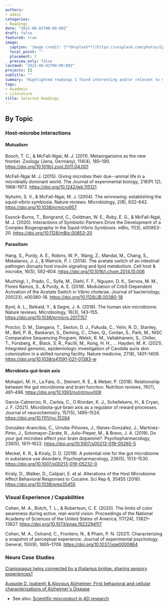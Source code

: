 ```yaml
---
authors:
- admin
categories:
- Readings
date: "2022-08-01T00:00:00Z"
draft: false
featured: true
image:
  caption: 'Image credit: [**Unsplash**](https://unsplash.com/photos/CpkOjOcXdUY)'
  focal_point: ""
  placement: 2
  preview_only: false
lastmod: "2022-08-01T00:00:00Z"
projects: []
subtitle: ""
summary: "Highlighted readings I found interesting and/or relevant to my study"
tags:
- Academic
- Literature
title: Selected Readings
---
```


## By Topic
### Host-microbe interactions
#### Mutualism
Bosch, T. C., & McFall-Ngai, M. J. (2011). Metaorganisms as the new frontier. Zoology (Jena, Germany), 114(4), 185–190. https://doi.org/10.1016/j.zool.2011.04.001

McFall-Ngai M. J. (2015). Giving microbes their due--animal life in a microbially dominant world. The Journal of experimental biology, 218(Pt 12), 1968–1973. https://doi.org/10.1242/jeb.115121

Nyholm, S. V., & McFall-Ngai, M. J. (2004). The winnowing: establishing the squid-vibrio symbiosis. Nature reviews. Microbiology, 2(8), 632–642. https://doi.org/10.1038/nrmicro957

Essock-Burns, T., Bongrand, C., Goldman, W. E., Ruby, E. G., & McFall-Ngai, M. J. (2020). Interactions of Symbiotic Partners Drive the Development of a Complex Biogeography in the Squid-Vibrio Symbiosis. mBio, 11(3), e00853-20. https://doi.org/10.1128/mBio.00853-20

#### Parasitism
Hang, S., Purdy, A. E., Robins, W. P., Wang, Z., Mandal, M., Chang, S., Mekalanos, J. J., & Watnick, P. I. (2014). The acetate switch of an intestinal pathogen disrupts host insulin signaling and lipid metabolism. Cell host & microbe, 16(5), 592–604. https://doi.org/10.1016/j.chom.2014.10.006

Muzhingi, I., Prado, C., Sylla, M., Diehl, F. F., Nguyen, D. K., Servos, M. M., Flores Ramos, S., & Purdy, A. E. (2018). Modulation of CrbS-Dependent Activation of the Acetate Switch in Vibrio cholerae. Journal of bacteriology, 200(23), e00380-18. https://doi.org/10.1128/JB.00380-18

Byrd, A. L., Belkaid, Y., & Segre, J. A. (2018). The human skin microbiome. Nature reviews. Microbiology, 16(3), 143–155. https://doi.org/10.1038/nrmicro.2017.157

Proctor, D. M., Dangana, T., Sexton, D. J., Fukuda, C., Yelin, R. D., Stanley, M., Bell, P. B., Baskaran, S., Deming, C., Chen, Q., Conlan, S., Park, M., NISC Comparative Sequencing Program, Welsh, R. M., Vallabhaneni, S., Chiller, T., Forsberg, K., Black, S. R., Pacilli, M., Kong, H. H., … Hayden, M. K. (2021). Integrated genomic, epidemiologic investigation of Candida auris skin colonization in a skilled nursing facility. Nature medicine, 27(8), 1401–1409. https://doi.org/10.1038/s41591-021-01383-w

#### Microbiota-gut-brain axis 
Mohajeri, M. H., La Fata, G., Steinert, R. E., & Weber, P. (2018). Relationship between the gut microbiome and brain function. Nutrition reviews, 76(7), 481–496. https://doi.org/10.1093/nutrit/nuy009

García-Cabrerizo, R., Carbia, C., O Riordan, K. J., Schellekens, H., & Cryan, J. F. (2021). Microbiota-gut-brain axis as a regulator of reward processes. Journal of neurochemistry, 157(5), 1495–1524. https://doi.org/10.1111/jnc.15284

González-Arancibia, C., Urrutia-Piñones, J., Illanes-González, J., Martinez-Pinto, J., Sotomayor-Zárate, R., Julio-Pieper, M., & Bravo, J. A. (2019). Do your gut microbes affect your brain dopamine?. Psychopharmacology, 236(5), 1611–1622. https://doi.org/10.1007/s00213-019-05265-5

Meckel, K. R., & Kiraly, D. D. (2019). A potential role for the gut microbiome in substance use disorders. Psychopharmacology, 236(5), 1513–1530. https://doi.org/10.1007/s00213-019-05232-0

Kiraly, D., Walker, D., Calipari, E. et al. Alterations of the Host Microbiome Affect Behavioral Responses to Cocaine. Sci Rep 6, 35455 (2016). https://doi.org/10.1038/srep35455

### Visual Experience / Capabilities
Cohen, M. A., Botch, T. L., & Robertson, C. E. (2020). The limits of color awareness during active, real-world vision. Proceedings of the National Academy of Sciences of the United States of America, 117(24), 13821–13827. https://doi.org/10.1073/pnas.1922294117

Cohen, M. A., Ostrand, C., Frontero, N., & Pham, P. N. (2021). Characterizing a snapshot of perceptual experience. Journal of experimental psychology. General, 150(9), 1695–1709. https://doi.org/10.1037/xge0000864

### Neuro Case Studies
[Craniopagus twins connected by a thalamus bridge: sharing sensory experiences?](https://www.nytimes.com/2011/05/29/magazine/could-conjoined-twins-share-a-mind.html)

[Auguste D. (patient) & Aloysius Alzheimer: First behavioral and cellular characterizations of Alzheimer's Disease](https://alzheimer.neurology.ucla.edu/pubs/alzheimerLancet.pdf) 
- See also: [Scientific misconduct in AD research](https://www.science.org/content/article/potential-fabrication-research-images-threatens-key-theory-alzheimers-disease#sidebar)




